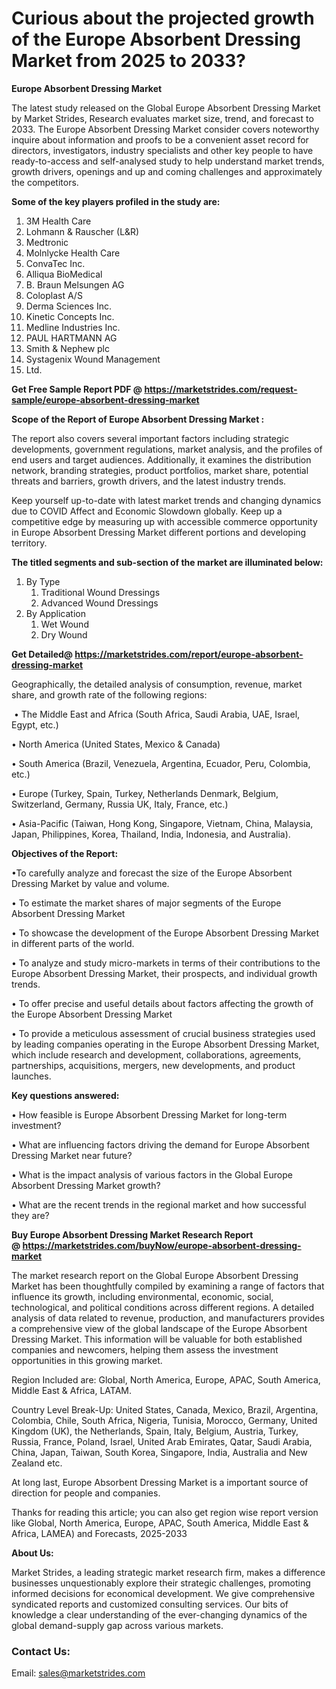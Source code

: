 <h1>
  Curious about the projected growth of the Europe Absorbent Dressing Market from 2025 to 2033?
</h1>
<p><strong>Europe Absorbent Dressing Market</strong></p>
<p>The latest study released on the Global Europe Absorbent Dressing Market by Market Strides, Research evaluates market size, trend, and forecast to 2033. The Europe Absorbent Dressing Market consider covers noteworthy inquire about information and proofs to be a convenient asset record for directors, investigators, industry specialists and other key people to have ready-to-access and self-analysed study to help understand market trends, growth drivers, openings and up and coming challenges and approximately the competitors.</p>
<p><strong> Some of the key players profiled in the study are: </strong></p>
<ol>
<li>3M Health Care</li>
<li>Lohmann &amp; Rauscher (L&amp;R)</li>
<li>Medtronic</li>
<li>Molnlycke Health Care</li>
<li>ConvaTec Inc.</li>
<li>Alliqua BioMedical</li>
<li>B. Braun Melsungen AG</li>
<li>Coloplast A/S</li>
<li>Derma Sciences Inc.</li>
<li>Kinetic Concepts Inc.</li>
<li>Medline Industries Inc.</li>
<li>PAUL HARTMANN AG</li>
<li>Smith &amp; Nephew plc</li>
<li>Systagenix Wound Management</li><li>Ltd.</li>
</ol>
<p><strong>Get Free Sample Report PDF @ <a href="https://marketstrides.com/request-sample/europe-absorbent-dressing-market">https://marketstrides.com/request-sample/europe-absorbent-dressing-market</a></strong></p>
<p><strong> Scope of the Report of Europe Absorbent Dressing Market : </strong></p>
<p>The report also covers several important factors including strategic developments, government regulations, market analysis, and the profiles of end users and target audiences. Additionally, it examines the distribution network, branding strategies, product portfolios, market share, potential threats and barriers, growth drivers, and the latest industry trends.</p>
<p>Keep yourself up-to-date with latest market trends and changing dynamics due to COVID Affect and Economic Slowdown globally. Keep up a competitive edge by measuring up with accessible commerce opportunity in Europe Absorbent Dressing Market different portions and developing territory.</p>
<p><strong> The titled segments and sub-section of the market are illuminated below: </strong></p>
<ol>
<li>By Type
<ol>
<li>Traditional Wound Dressings</li>
<li>Advanced Wound Dressings</li>
</ol>
</li>
<li>By Application
<ol>
<li>Wet Wound</li>
<li>Dry Wound</li>
</ol>
</li>
</ol>
<p><strong>Get Detailed@ <a href="https://marketstrides.com/report/europe-absorbent-dressing-market">https://marketstrides.com/report/europe-absorbent-dressing-market</a></strong></p>
<p>Geographically, the detailed analysis of consumption, revenue, market share, and growth rate of the following regions:</p>
<p>&nbsp;&bull; The Middle East and Africa (South Africa, Saudi Arabia, UAE, Israel, Egypt, etc.)</p>
<p>&bull; North America (United States, Mexico &amp; Canada)</p>
<p>&bull; South America (Brazil, Venezuela, Argentina, Ecuador, Peru, Colombia, etc.)</p>
<p>&bull; Europe (Turkey, Spain, Turkey, Netherlands Denmark, Belgium, Switzerland, Germany, Russia UK, Italy, France, etc.)</p>
<p>&bull; Asia-Pacific (Taiwan, Hong Kong, Singapore, Vietnam, China, Malaysia, Japan, Philippines, Korea, Thailand, India, Indonesia, and Australia).</p>
<p><strong>Objectives of the Report: </strong></p>
<p>&bull;To carefully analyze and forecast the size of the Europe Absorbent Dressing Market by value and volume.</p>
<p>&bull; To estimate the market shares of major segments of the Europe Absorbent Dressing Market</p>
<p>&bull; To showcase the development of the Europe Absorbent Dressing Market in different parts of the world.</p>
<p>&bull; To analyze and study micro-markets in terms of their contributions to the Europe Absorbent Dressing Market, their prospects, and individual growth trends.</p>
<p>&bull; To offer precise and useful details about factors affecting the growth of the Europe Absorbent Dressing Market</p>
<p>&bull; To provide a meticulous assessment of crucial business strategies used by leading companies operating in the Europe Absorbent Dressing Market, which include research and development, collaborations, agreements, partnerships, acquisitions, mergers, new developments, and product launches.</p>
<p><strong>Key questions answered: </strong></p>
<p>&bull; How feasible is Europe Absorbent Dressing Market for long-term investment?</p>
<p>&bull; What are influencing factors driving the demand for Europe Absorbent Dressing Market near future?</p>
<p>&bull; What is the impact analysis of various factors in the Global Europe Absorbent Dressing Market growth?</p>
<p>&bull; What are the recent trends in the regional market and how successful they are?</p>
<p><strong>Buy Europe Absorbent Dressing Market Research Report @&nbsp;<a href="https://marketstrides.com/buyNow/europe-absorbent-dressing-market">https://marketstrides.com/buyNow/europe-absorbent-dressing-market</a></strong></p>
<p>The market research report on the Global Europe Absorbent Dressing Market has been thoughtfully compiled by examining a range of factors that influence its growth, including environmental, economic, social, technological, and political conditions across different regions. A detailed analysis of data related to revenue, production, and manufacturers provides a comprehensive view of the global landscape of the Europe Absorbent Dressing Market. This information will be valuable for both established companies and newcomers, helping them assess the investment opportunities in this growing market.</p>
<p>Region Included are: Global, North America, Europe, APAC, South America, Middle East &amp; Africa, LATAM.</p>
<p>Country Level Break-Up: United States, Canada, Mexico, Brazil, Argentina, Colombia, Chile, South Africa, Nigeria, Tunisia, Morocco, Germany, United Kingdom (UK), the Netherlands, Spain, Italy, Belgium, Austria, Turkey, Russia, France, Poland, Israel, United Arab Emirates, Qatar, Saudi Arabia, China, Japan, Taiwan, South Korea, Singapore, India, Australia and New Zealand etc.</p>
<p>At long last, Europe Absorbent Dressing Market is a important source of direction for people and companies.</p>
<p>Thanks for reading this article; you can also get region wise report version like Global, North America, Europe, APAC, South America, Middle East &amp; Africa, LAMEA) and Forecasts, 2025-2033</p>
<p><strong>About Us: </strong></p>
<p>Market Strides, a leading strategic market research firm, makes a difference businesses unquestionably explore their strategic challenges, promoting informed decisions for economical development. We give comprehensive syndicated reports and customized consulting services. Our bits of knowledge a clear understanding of the ever-changing dynamics of the global demand-supply gap across various markets.</p>
<h3>Contact Us:</h3>
<p>Email: <a href="mailto:sales@marketstrides.com">sales@marketstrides.com</a></p>
